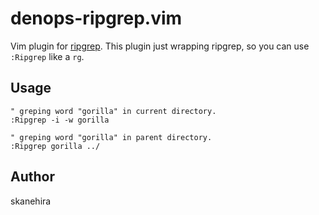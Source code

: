 # denops-ripgrep.vim
Vim plugin for [ripgrep](https://github.com/BurntSushi/ripgrep).
This plugin just wrapping ripgrep, so you can use `:Ripgrep` like a `rg`.

## Usage
```vim
" greping word "gorilla" in current directory.
:Ripgrep -i -w gorilla

" greping word "gorilla" in parent directory.
:Ripgrep gorilla ../
```

## Author
skanehira
